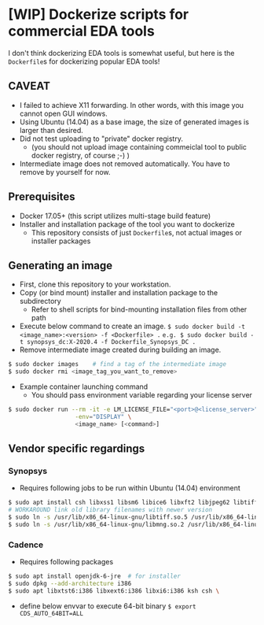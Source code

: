 # [WIP] Dockerize scripts for commercial EDA tools

I don't think dockerizing EDA tools is somewhat useful, but here is the `Dockerfile`s for dockerizing popular EDA tools!

## CAVEAT
  - I failed to achieve X11 forwarding. In other words, with this image you cannot open GUI windows.
  - Using Ubuntu (14.04) as a base image, the size of generated images is larger than desired.
  - Did not test uploading to "private" docker registry.
    - (you should not upload image containing commeiclal tool to public docker registry, of course ;-) )
  - Intermediate image does not removed automatically. You have to remove by yourself for now.

## Prerequisites
  - Docker 17.05+ (this script utilizes multi-stage build feature)
  - Installer and installation package of the tool you want to dockerize
     - This repository consists of just `Dockerfile`s, not actual images or installer packages

## Generating an image
  
  - First, clone this repository to your workstation.
  - Copy (or bind mount) installer and installation package to the subdirectory
     - Refer to shell scripts for bind-mounting installation files from other path
  - Execute below command to create an image.
`$ sudo docker build -t <image_name>:<version> -f <Dockerfile> .`
`e.g. $ sudo docker build -t synopsys_dc:X-2020.4 -f Dockerfile_Synopsys_DC .`
  - Remove intermediate image created during building an image.
```bash
$ sudo docker images    # find a tag of the intermediate image
$ sudo docker rmi <image_tag_you_want_to_remove>
```

  - Example container launching command
    - You should pass environment variable regarding your license server
```bash
$ sudo docker run --rm -it -e LM_LICENSE_FILE="<port>@<license_server>" \
                   -env="DISPLAY" \
                   <image_name> [<command>]
```

## Vendor specific regardings

### Synopsys

 - Requires following jobs to be run within Ubuntu (14.04) environment
```bash
$ sudo apt install csh libxss1 libsm6 libice6 libxft2 libjpeg62 libtiff5 libmng2 libpng12-0
# WORKAROUND link old library filenames with newer version
$ sudo ln -s /usr/lib/x86_64-linux-gnu/libtiff.so.5 /usr/lib/x86_64-linux-gnu/libtiff.so.3
$ sudo ln -s /usr/lib/x86_64-linux-gnu/libmng.so.2 /usr/lib/x86_64-linux-gnu/libmng.so.1
```

### Cadence

 - Requires following packages
```bash
$ sudo apt install openjdk-6-jre  # for installer
$ sudo dpkg --add-architecture i386
$ sudo apt libxtst6:i386 libxext6:i386 libxi6:i386 ksh csh \
```

 - define below envvar to execute 64-bit binary
`$ export CDS_AUTO_64BIT=ALL`

